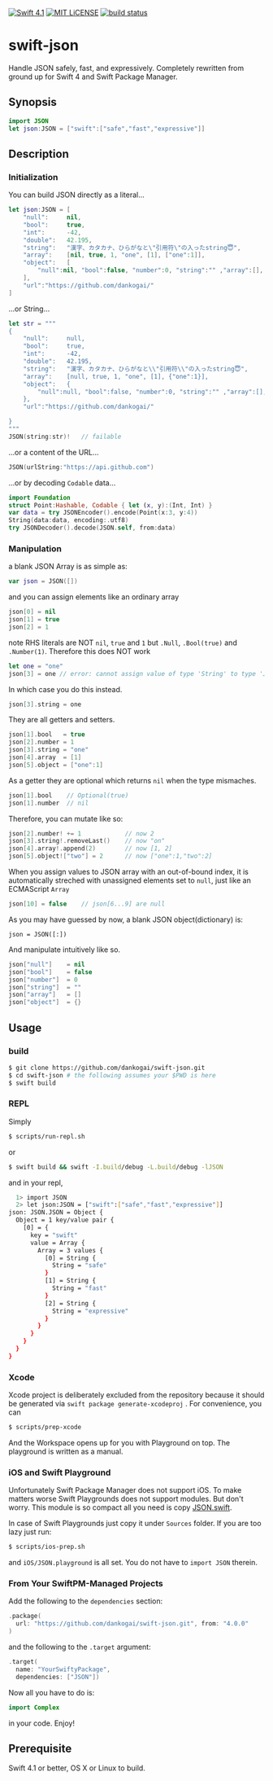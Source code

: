 [![Swift 4.1](https://img.shields.io/badge/swift-4.1-brightgreen.svg)](https://swift.org)
[![MIT LiCENSE](https://img.shields.io/badge/license-MIT-brightgreen.svg)](LICENSE)
[![build status](https://secure.travis-ci.org/dankogai/swift-json.png)](http://travis-ci.org/dankogai/swift-json)

# swift-json

Handle JSON safely, fast, and expressively.  Completely rewritten from ground up for Swift 4 and Swift Package Manager.

## Synopsis

```swift
import JSON
let json:JSON = ["swift":["safe","fast","expressive"]]
```

## Description


### Initialization

You can build JSON directly as a literal…

```swift
let json:JSON = [
    "null":     nil,
    "bool":     true,
    "int":      -42,
    "double":   42.195,
    "string":   "漢字、カタカナ、ひらがなと\"引用符\"の入ったstring😇",
    "array":    [nil, true, 1, "one", [1], ["one":1]],
    "object":   [
        "null":nil, "bool":false, "number":0, "string":"" ,"array":[], "object":[:]
    ],
    "url":"https://github.com/dankogai/"
]
```

…or String…

```swift
let str = """
{
    "null":     null,
    "bool":     true,
    "int":      -42,
    "double":   42.195,
    "string":   "漢字、カタカナ、ひらがなと\\"引用符\\"の入ったstring😇",
    "array":    [null, true, 1, "one", [1], {"one":1}],
    "object":   {
        "null":null, "bool":false, "number":0, "string":"" ,"array":[], "object":{}
    },
    "url":"https://github.com/dankogai/"

}
"""
JSON(string:str)!   // failable
```

…or a content of the URL…

```swift
JSON(urlString:"https://api.github.com")
```

…or by decoding `Codable` data…

```swift
import Foundation
struct Point:Hashable, Codable { let (x, y):(Int, Int) }
var data = try JSONEncoder().encode(Point(x:3, y:4))
String(data:data, encoding:.utf8)
try JSONDecoder().decode(JSON.self, from:data)
```

### Manipulation

a blank JSON Array is as simple as:

```swift
var json = JSON([])
```

and you can assign elements like an ordinary array

```swift
json[0] = nil
json[1] = true
json[2] = 1
```

note RHS literals are NOT `nil`, `true` and `1` but `.Null`, `.Bool(true)` and `.Number(1)`.  Therefore this does NOT work

```swift
let one = "one"
json[3] = one // error: cannot assign value of type 'String' to type 'JSON'
```

In which case you do this instead.

```swift
json[3].string = one
```

They are all getters and setters.

```swift
json[1].bool   = true
json[2].number = 1
json[3].string = "one"
json[4].array  = [1]
json[5].object = ["one":1]
```

As a getter they are optional which returns `nil` when the type mismaches.

```swift
json[1].bool    // Optional(true)
json[1].number  // nil
```

Therefore, you can mutate like so:

```swift
json[2].number! += 1            // now 2
json[3].string!.removeLast()    // now "on"
json[4].array!.append(2)        // now [1, 2]
json[5].object!["two"] = 2      // now ["one":1,"two":2]
```

When you assign values to JSON array with an out-of-bound index, it is automatically streched with unassigned elements set to `null`, just like an ECMAScript `Array`

```swift
json[10] = false	// json[6...9] are null
```

As you may have guessed by now, a blank JSON object(dictionary) is:

```
json = JSON([:])
```

And manipulate intuitively like so.

```swift
json["null"]    = nil
json["bool"]    = false
json["number"]  = 0
json["string"]  = ""
json["array"]   = []
json["object"]  = {}
```

## Usage

### build

```sh
$ git clone https://github.com/dankogai/swift-json.git
$ cd swift-json # the following assumes your $PWD is here
$ swift build
```

### REPL

Simply

```sh
$ scripts/run-repl.sh
```

or

```sh
$ swift build && swift -I.build/debug -L.build/debug -lJSON

```

and in your repl,

```sh
  1> import JSON
  2> let json:JSON = ["swift":["safe","fast","expressive"]]
json: JSON.JSON = Object {
  Object = 1 key/value pair {
    [0] = {
      key = "swift"
      value = Array {
        Array = 3 values {
          [0] = String {
            String = "safe"
          }
          [1] = String {
            String = "fast"
          }
          [2] = String {
            String = "expressive"
          }
        }
      }
    }
  }
}
```

### Xcode

Xcode project is deliberately excluded from the repository because it should be generated via `swift package generate-xcodeproj` . For convenience, you can

```sh
$ scripts/prep-xcode
```

And the Workspace opens up for you with Playground on top.  The playground is written as a manual.

### iOS and Swift Playground

Unfortunately Swift Package Manager does not support iOS.  To make matters worse Swift Playgrounds does not support modules.  But don't worry.  This module is so compact all you need is copy [JSON.swift].

[JSON.swift]: Sources/JSON/JSON.swift

In case of Swift Playgrounds just copy it under `Sources` folder.  If you are too lazy just run:


```sh
$ scripts/ios-prep.sh
```

and `iOS/JSON.playground` is all set.  You do not have to `import JSON` therein.

### From Your SwiftPM-Managed Projects

Add the following to the `dependencies` section:

```swift
.package(
  url: "https://github.com/dankogai/swift-json.git", from: "4.0.0"
)
```

and the following to the `.target` argument:

```swift
.target(
  name: "YourSwiftyPackage",
  dependencies: ["JSON"])
```

Now all you have to do is:

```swift
import Complex
```

in your code.  Enjoy!

## Prerequisite

Swift 4.1 or better, OS X or Linux to build.

